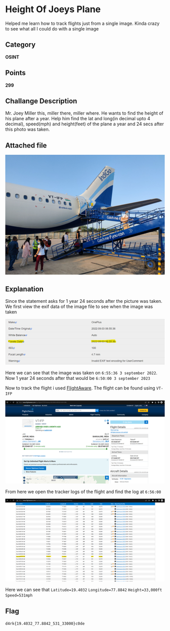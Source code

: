 # Height Of Joeys Plane
Helped me learn how to track flights just from a single image. Kinda crazy to see what all I could do with a single image
## Category
**OSINT**
## Points
**299**
## Challange Description
Mr. Joey Miller this, miller there, miller where. He wants to find the height of his plane after a year. Help him find the lat and long(in decimal upto 4 decimal), speed(mph) and height(feet) of the plane a year and 24 secs after this photo was taken.
## Attached file
![Picture](https://github.com/Celerium-Ce/Recruitment-CTF-sol/blob/main/Misc/Imgs/catch%20me%20if%20you%20can.jpg)
## Explanation
Since the statement asks for 1 year 24 seconds after the picture was taken. We first view the exif data of the image file to see when the image was taken

![Picture](https://github.com/Celerium-Ce/Recruitment-CTF-sol/blob/main/Misc/Imgs/Exif%20data%20haha.png)

Here we can see that the image was taken on `6:55:36 3 september 2022`. Now 1 year 24 seconds after that would be `6:50:00 3 september 2023`

Now to track the flight i used [FlightAware](https://www.flightaware.com/). The flight can be found using `VT-IFP` 

![FlightPage](https://github.com/Celerium-Ce/Recruitment-CTF-sol/blob/main/Misc/Imgs/Flight%20aware%20flight%20page.png)

From here we open the tracker logs of the flight and find the log at `6:56:00`

![FlightInfo](https://github.com/Celerium-Ce/Recruitment-CTF-sol/blob/main/Misc/Imgs/Flight%20Info.png)

Here we can see that `Latitude=19.4032`	`Longitude=77.8842` `Height=33,000ft` `Speed=531mph`

## Flag
`d4rk{19.4032_77.8842_531_33000}c0de`
